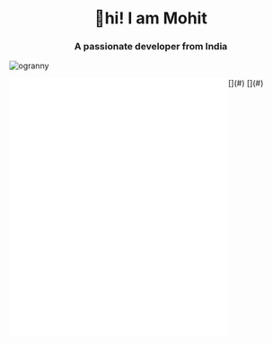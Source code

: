 <h1 align="center">👋hi! I am Mohit</h2>

<h3 align="center">A passionate developer from India</h3>

<p align="left"> <img src="https://komarev.com/ghpvc/?username=ogranny" alt="ogranny" /> </p>
[<img align="left" width="390" alt="🦑" src="./github-metrics.svg">](#)
[<img align="left" width="390" alt="🦑" src="/metrics.plugin.isocalendar.svg">](#)

